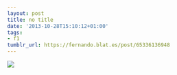 ```yaml
---
layout: post
title: no title
date: '2013-10-28T15:10:12+01:00'
tags:
- f1
tumblr_url: https://fernando.blat.es/post/65336136948
---
```

 ![](/tumblr_files/tumblr_mvdu10X4lx1qz4y16o1_1280.jpg)  
